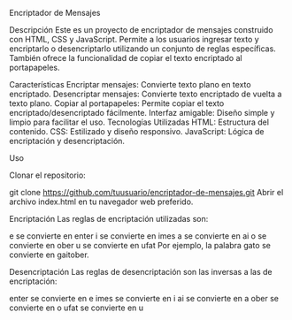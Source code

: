 Encriptador de Mensajes

Descripción
Este es un proyecto de encriptador de mensajes construido con HTML, CSS y JavaScript. Permite a los usuarios ingresar texto y encriptarlo o desencriptarlo utilizando un conjunto de reglas específicas. También ofrece la funcionalidad de copiar el texto encriptado al portapapeles.

Características
Encriptar mensajes: Convierte texto plano en texto encriptado.
Desencriptar mensajes: Convierte texto encriptado de vuelta a texto plano.
Copiar al portapapeles: Permite copiar el texto encriptado/desencriptado fácilmente.
Interfaz amigable: Diseño simple y limpio para facilitar el uso.
Tecnologías Utilizadas
HTML: Estructura del contenido.
CSS: Estilizado y diseño responsivo.
JavaScript: Lógica de encriptación y desencriptación.

Uso

Clonar el repositorio:

git clone https://github.com/tuusuario/encriptador-de-mensajes.git
Abrir el archivo index.html en tu navegador web preferido.

Encriptación
Las reglas de encriptación utilizadas son:

e se convierte en enter
i se convierte en imes
a se convierte en ai
o se convierte en ober
u se convierte en ufat
Por ejemplo, la palabra gato se convierte en gaitober.

Desencriptación
Las reglas de desencriptación son las inversas a las de encriptación:

enter se convierte en e
imes se convierte en i
ai se convierte en a
ober se convierte en o
ufat se convierte en u
